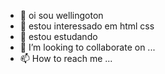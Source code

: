 - 👋 oi sou wellingoton
- 👀 estou interessado em html css
- 🌱 estou estudando 
- 💞️ I’m looking to collaborate on ...
- 📫 How to reach me ...

<!---
wellingtondomingos/wellingtondomingos is a ✨ special ✨ repository because its `README.md` (this file) appears on your GitHub profile.
You can click the Preview link to take a look at your changes.
--->
